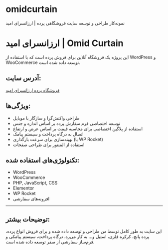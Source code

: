 # omidcurtain
نمونه‌کار طراحی و توسعه سایت فروشگاهی پرده | ارزانسرای امید
# ارزانسرای امید | Omid Curtain

این پروژه یک فروشگاه آنلاین برای فروش پرده است که با استفاده از WordPress و WooCommerce توسعه داده شده است.

## آدرس سایت:
<a href="https://omidcurtain.ir" rel="follow">فروشگاه پرده ارزانسرای امید</a>
## ویژگی‌ها:
- طراحی واکنش‌گرا و سازگار با موبایل
- توسعه اختصاصی فرم سفارش پرده بر اساس اندازه و جنس
- استفاده از پلاگین اختصاصی برای محاسبه قیمت بر اساس عرض و ارتفاع
- اتصال به درگاه پرداخت و سیستم پیامک
- بهینه‌سازی برای سرعت بارگذاری (با WP Rocket)
- استفاده از المنتور برای طراحی صفحات

## تکنولوژی‌های استفاده شده:
- WordPress
- WooCommerce
- PHP, JavaScript, CSS
- Elementor
- WP Rocket
- افزونه‌های سفارشی

---

## توضیحات بیشتر:
این سایت به طور کامل توسط من طراحی و توسعه داده شده و برای فروش انواع پرده، پرده پانچ، کرکره فلزی، استیل و... به کار می‌ره. درگاه پرداخت، سیستم پیامکی و فرم‌ساز سفارشی از صفر توسعه داده شده است.
